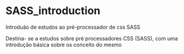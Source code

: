 # SASS_introduction
Introduão de estudos ao pré-processador de css SASS

Destina- se a estudos sobre pré processadores CSS (SASS), com uma introdução básica sobre os conceito do mesmo
